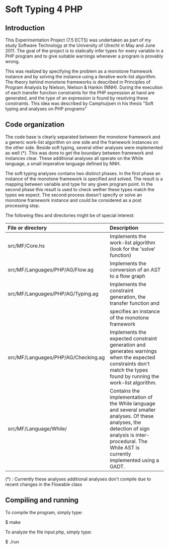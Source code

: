 # Soft Typing 4 PHP

## Introduction

This Experimentation Project (7.5 ECTS) was undertaken as part of my study Software Technology 
at the University of Utrecht in May and June 2011. The goal of the project is to 
statically infer types for every variable in a PHP program and to give suitable warnings 
whenever a program is provably wrong. 

This was realized by specifying the problem as a monotone framework instance and by solving
the instance using a iterative work-list algorithm. The theory behind monotone frameworks is 
described in Principles of Program Analysis by Nielson, Nielson & Hankin (NNH). 
During the execution of each transfer function constraints for the PHP expression at hand are generated, 
and the type of an expression is found by resolving these constraints. This idea was described 
by Camphuijsen in his thesis "Soft typing and analyses on PHP programs"

## Code organization

The code base is clearly separated between the monotone framework and a generic work-list algorithm
on one side and the framework instances on the other side. Beside soft typing, several other analyses were
implemented as well (*). This was done to get the boundary between framework and instances clear. 
These additional analyses all operate on the While language, a small imperative language defined by NNH. 

The soft typing analyses contains two distinct phases. In the first phase an instance of the monotone
framework is specified and solved. The result is a mapping between variable and type for any given 
program point. In the second phase this result is used to check wether these types match the types 
we expect. The second process doesn't specify or solve an monotone framework instance and could be 
considered as a post processing step. 

The following files and directories might be of special interest:

| File or directory                      | Description                                                           |
|:---------------------------------------|:----------------------------------------------------------------------|
| src/MF/Core.hs                         | Implements the work-list algorithm (look for the 'solve' function)    |
| src/MF/Languages/PHP/AG/Flow.ag        | Implements the conversion of an AST to a flow graph                   |
| src/MF/Languages/PHP/AG/Typing.ag      | Implements the constraint generation, the transfer function and       |
|                                        | specifies an instance of the monotone framework                       |
| src/MF/Languages/PHP/AG/Checking.ag    | Implements the expected constraint generation and generates warnings when the expected constraints don't match the types found by running the work-list algorithm.|
| src/MF/Language/While/                 | Contains the implementation of the While language and several smaller analyses. Of these analyses, the detection of sign analysis is inter-procedural. The While AST is currently implemented using a GADT.|


(*) : Currently these analyses additional analyses don't compile due to recent changes in the Flowable class

## Compiling and running 

To compile the program, simply type:

$ make

To analyze the file input.php, simply type:

$ ./run